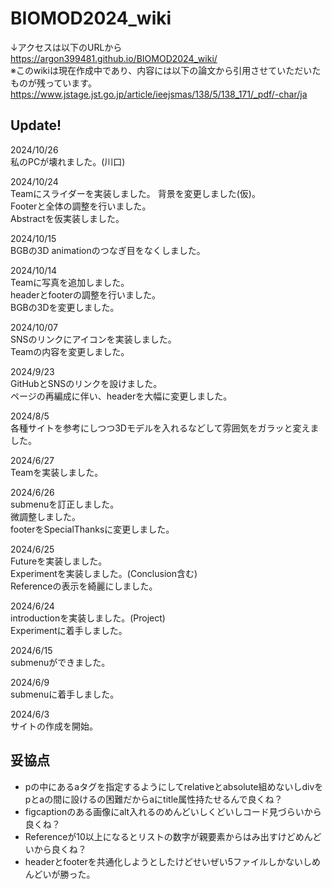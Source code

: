 # BIOMOD2024_wiki
↓アクセスは以下のURLから  
https://argon399481.github.io/BIOMOD2024_wiki/  
※このwikiは現在作成中であり、内容には以下の論文から引用させていただいたものが残っています。  
https://www.jstage.jst.go.jp/article/ieejsmas/138/5/138_171/_pdf/-char/ja
  
## Update!
2024/10/26  
私のPCが壊れました。(川口)  
  
2024/10/24  
Teamにスライダーを実装しました。
背景を変更しました(仮)。  
Footerと全体の調整を行いました。  
Abstractを仮実装しました。  
  
2024/10/15  
BGBの3D animationのつなぎ目をなくしました。  
  
2024/10/14  
Teamに写真を追加しました。  
headerとfooterの調整を行いました。  
BGBの3Dを変更しました。  
  
2024/10/07  
SNSのリンクにアイコンを実装しました。  
Teamの内容を変更しました。  
  
2024/9/23  
GitHubとSNSのリンクを設けました。  
ページの再編成に伴い、headerを大幅に変更しました。  
  
2024/8/5  
各種サイトを参考にしつつ3Dモデルを入れるなどして雰囲気をガラッと変えました。  
  
2024/6/27  
Teamを実装しました。  
  
2024/6/26  
submenuを訂正しました。  
微調整しました。  
footerをSpecialThanksに変更しました。  
  
2024/6/25  
Futureを実装しました。  
Experimentを実装しました。(Conclusion含む)  
Referenceの表示を綺麗にしました。  
  
2024/6/24  
introductionを実装しました。(Project)  
Experimentに着手しました。  
  
2024/6/15  
submenuができました。  
  
2024/6/9  
submenuに着手しました。  
  
2024/6/3  
サイトの作成を開始。  
  
## 妥協点
- pの中にあるaタグを指定するようにしてrelativeとabsolute組めないしdivをpとaの間に設けるの困難だからaにtitle属性持たせるんで良くね？
- figcaptionのある画像にalt入れるのめんどいしくどいしコード見づらいから良くね？
- Referenceが10以上になるとリストの数字が親要素からはみ出すけどめんどいから良くね？
- headerとfooterを共通化しようとしたけどせいぜい5ファイルしかないしめんどいが勝った。
